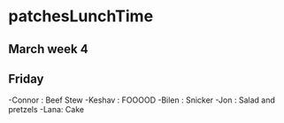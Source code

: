 # patchesLunchTime
## March week 4

## Friday
-Connor : Beef Stew
-Keshav : FOOOOD 
-Bilen : Snicker
-Jon : Salad and pretzels
-Lana: Cake

